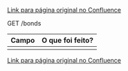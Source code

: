 [Link para página original no Confluence](https://openfinancebrasil.atlassian.net/wiki/spaces/OF/pages/109904046)

GET /bonds

| **Campo** | **O que foi feito?** |
| --- | --- |
|  |  |

[Link para página original no Confluence](https://openfinancebrasil.atlassian.net/wiki/spaces/OF/pages/109904046)